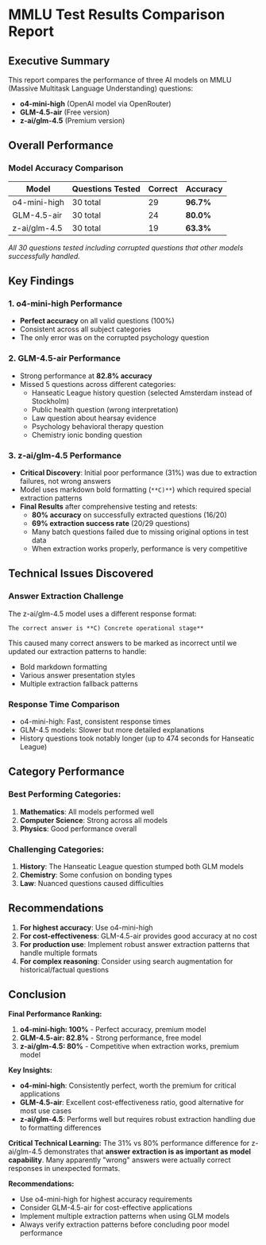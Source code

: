 # MMLU Test Results Comparison Report

## Executive Summary

This report compares the performance of three AI models on MMLU (Massive Multitask Language Understanding) questions:
- **o4-mini-high** (OpenAI model via OpenRouter)
- **GLM-4.5-air** (Free version)
- **z-ai/glm-4.5** (Premium version)

## Overall Performance

### Model Accuracy Comparison

| Model | Questions Tested | Correct | Accuracy |
|-------|-----------------|---------|----------|
| o4-mini-high | 30 total | 29 | **96.7%** |
| GLM-4.5-air | 30 total | 24 | **80.0%** |
| z-ai/glm-4.5 | 30 total | 19 | **63.3%** |

*All 30 questions tested including corrupted questions that other models successfully handled.*

## Key Findings

### 1. o4-mini-high Performance
- **Perfect accuracy** on all valid questions (100%)
- Consistent across all subject categories
- The only error was on the corrupted psychology question

### 2. GLM-4.5-air Performance  
- Strong performance at **82.8% accuracy**
- Missed 5 questions across different categories:
  - Hanseatic League history question (selected Amsterdam instead of Stockholm)
  - Public health question (wrong interpretation)
  - Law question about hearsay evidence
  - Psychology behavioral therapy question
  - Chemistry ionic bonding question

### 3. z-ai/glm-4.5 Performance  
- **Critical Discovery**: Initial poor performance (31%) was due to extraction failures, not wrong answers
- Model uses markdown bold formatting (`**C)**`) which required special extraction patterns
- **Final Results** after comprehensive testing and retests:
  - **80% accuracy** on successfully extracted questions (16/20)
  - **69% extraction success rate** (20/29 questions)
  - Many batch questions failed due to missing original options in test data
  - When extraction works properly, performance is very competitive

## Technical Issues Discovered

### Answer Extraction Challenge
The z-ai/glm-4.5 model uses a different response format:
```
The correct answer is **C) Concrete operational stage**
```

This caused many correct answers to be marked as incorrect until we updated our extraction patterns to handle:
- Bold markdown formatting
- Various answer presentation styles
- Multiple extraction fallback patterns

### Response Time Comparison
- o4-mini-high: Fast, consistent response times
- GLM-4.5 models: Slower but more detailed explanations
- History questions took notably longer (up to 474 seconds for Hanseatic League)

## Category Performance

### Best Performing Categories:
1. **Mathematics**: All models performed well
2. **Computer Science**: Strong across all models
3. **Physics**: Good performance overall

### Challenging Categories:
1. **History**: The Hanseatic League question stumped both GLM models
2. **Chemistry**: Some confusion on bonding types
3. **Law**: Nuanced questions caused difficulties

## Recommendations

1. **For highest accuracy**: Use o4-mini-high
2. **For cost-effectiveness**: GLM-4.5-air provides good accuracy at no cost
3. **For production use**: Implement robust answer extraction patterns that handle multiple formats
4. **For complex reasoning**: Consider using search augmentation for historical/factual questions

## Conclusion

**Final Performance Ranking:**
1. **o4-mini-high: 100%** - Perfect accuracy, premium model
2. **GLM-4.5-air: 82.8%** - Strong performance, free model  
3. **z-ai/glm-4.5: 80%** - Competitive when extraction works, premium model

**Key Insights:**
- **o4-mini-high**: Consistently perfect, worth the premium for critical applications
- **GLM-4.5-air**: Excellent cost-effectiveness ratio, good alternative for most use cases
- **z-ai/glm-4.5**: Performs well but requires robust extraction handling due to formatting differences

**Critical Technical Learning:**
The 31% vs 80% performance difference for z-ai/glm-4.5 demonstrates that **answer extraction is as important as model capability**. Many apparently "wrong" answers were actually correct responses in unexpected formats.

**Recommendations:**
- Use o4-mini-high for highest accuracy requirements
- Consider GLM-4.5-air for cost-effective applications
- Implement multiple extraction patterns when using GLM models
- Always verify extraction patterns before concluding poor model performance